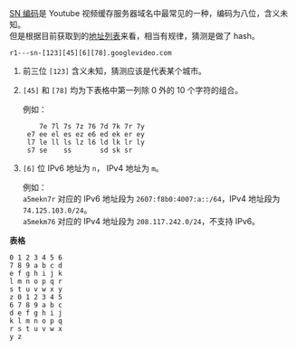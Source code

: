 [SN 编码]是 Youtube 视频缓存服务器域名中最常见的一种，编码为八位，含义未知。  
但是根据目前获取到的[地址列表]来看，相当有规律，猜测是做了 hash。

    r1---sn-[123][45][6][78].googlevideo.com

1. 前三位 `[123]` 含义未知，猜测应该是代表某个城市。

2. `[45]` 和 `[78]` 均为下表格中第一列除 0 外的 10 个字符的组合。  

   例如：  

           7e 7l 7s 7z 76 7d 7k 7r 7y
        e7 ee el es ez e6 ed ek er ey
        l7 le ll ls lz l6 ld lk lr ly
        s7 se    ss       sd sk sr

3. `[6]` 位 IPv6 地址为 `n`， IPv4 地址为 `m`。  

   例如：  
   `a5mekn7r` 对应的 IPv6 地址段为 `2607:f8b0:4007:a::/64`，IPv4 地址段为 `74.125.103.0/24`。  
   `a5mekm76` 对应的 IPv4 地址段为 `208.117.242.0/24`，不支持 IPv6。


**表格**

    0 1 2 3 4 5 6
    7 8 9 a b c d
    e f g h i j k
    l m n o p q r
    s t u v w x y 
    z 0 1 2 3 4 5
    6 7 8 9 a b c
    d e f g h i j
    k l m n o p q
    r s t u v w x
    y z


[SN 编码]:   https://github.com/lennylxx/ipv6-hosts/wiki/YouTube#4-sn-%E7%BC%96%E7%A0%81%E5%9C%B0%E5%9D%80
[地址列表]:  https://docs.google.com/spreadsheets/d/14gT1GV1IE0oYCq-1Dy747_5FWNxL26R-9T5htJ485dY